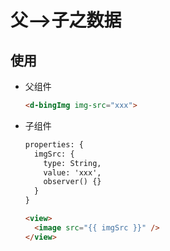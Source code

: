 # 父-->子之数据

## 使用

+ 父组件

    ```html
    <d-bingImg img-src="xxx">
    ```

+ 子组件

    ```html
    properties: {
      imgSrc: {
        type: String,
        value: 'xxx',
        observer() {}
      }
    }
    ```

    ```html
    <view>
      <image src="{{ imgSrc }}" />
    </view>
    ```
